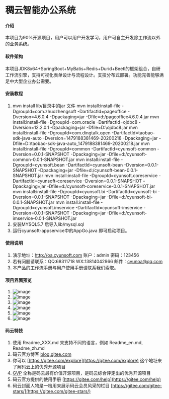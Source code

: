 # 稠云智能办公系统

#### 介绍
本项目为90%开源项目，用户可以用户开发学习，用户可自主开发除工作流以外的业务系统。

#### 软件架构
本项目JDK8x64+SpringBoot+MyBatis+Redis+Durid+Beetl的框架组合，自研工作流引擎，支持可视化表单设计与流程设计。支技分布式部署。功能完善能够满足中大型企业办公需要。


#### 安装教程

1.  mvn install lib/目录中的jar 文件
		mvn install:install-file -DgroupId=com.zhuozhengsoft -DartifactId=pageoffice -Dversion=4.6.0.4  -Dpackaging=jar  -Dfile=d:/pageoffice4.6.0.4.jar
		mvn install:install-file -DgroupId=com.oracle -DartifactId=ojdbc8 -Dversion=12.2.0.1 -Dpackaging=jar -Dfile=D:\ojdbc8.jar
		mvn install:install-file -DgroupId=com.dingtalk.open -DartifactId=taobao-sdk-java-auto -Dversion=1479188381469-20200218 -Dpackaging=jar -Dfile=D:\taobao-sdk-java-auto_1479188381469-20200218.jar
		mvn install:install-file -DgroupId=common -DartifactId=cyunsoft-common -Dversion=0.0.1-SNAPSHOT  -Dpackaging=jar  -Dfile=d:/cyunsoft-common-0.0.1-SNAPSHOT.jar
		mvn install:install-file -DgroupId=cyunsoft.bean -DartifactId=cyunsoft-bean -Dversion=0.0.1-SNAPSHOT  -Dpackaging=jar  -Dfile=d:/cyunsoft-bean-0.0.1-SNAPSHOT.jar
		mvn install:install-file -DgroupId=cyunsoft.coreservice -DartifactId=cyunsoft-coreservice -Dversion=0.0.1-SNAPSHOT  -Dpackaging=jar  -Dfile=d:/cyunsoft-coreservice-0.0.1-SNAPSHOT.jar
		mvn install:install-file -DgroupId=cyunsoft.bi -DartifactId=cyunsoft-bi -Dversion=0.0.1-SNAPSHOT  -Dpackaging=jar  -Dfile=d:/cyunsoft-bi-0.0.1-SNAPSHOT.jar
		mvn install:install-file -DgroupId=cyunsoft.imservice -DartifactId=cyunsoft-imservice -Dversion=0.0.1-SNAPSHOT  -Dpackaging=jar  -Dfile=d:/cyunsoft-imservice-0.0.1-SNAPSHOT.jar
2.  安装MYSQL5.7 后导入lib/mysql.sql
3.  运行cyunsoft-appservice中的AppGo.java 即可启动项目。

#### 使用说明

1.  演示地址：http://oa.cyunsoft.com 账户：admin 密码：123456
2.  若有问题请联系：QQ:68311718 WX:13814042966 邮件：cyunoa@qq.com
3.  本产品的工作流手册与用户使用手册请联系我们索取。

#### 项目界面预览

1.  ![image](http://www.cyunsoft.com/main0.png)
2.  ![image](http://www.cyunsoft.com/main1.png)
3.  ![image](http://www.cyunsoft.com/main2.png)
4.  ![image](http://www.cyunsoft.com/main3.png)
5.  ![image](http://www.cyunsoft.com/main4.png)
6.  ![image](http://www.cyunsoft.com/main5.png)


#### 码云特技

1.  使用 Readme\_XXX.md 来支持不同的语言，例如 Readme\_en.md, Readme\_zh.md
2.  码云官方博客 [blog.gitee.com](https://blog.gitee.com)
3.  你可以 [https://gitee.com/explore](https://gitee.com/explore) 这个地址来了解码云上的优秀开源项目
4.  [GVP](https://gitee.com/gvp) 全称是码云最有价值开源项目，是码云综合评定出的优秀开源项目
5.  码云官方提供的使用手册 [https://gitee.com/help](https://gitee.com/help)
6.  码云封面人物是一档用来展示码云会员风采的栏目 [https://gitee.com/gitee-stars/](https://gitee.com/gitee-stars/)
